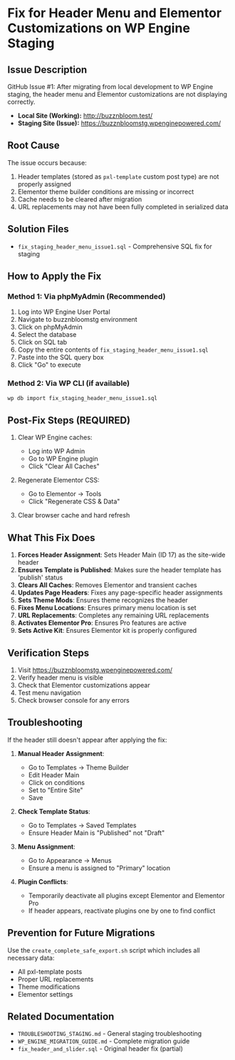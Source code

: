 # Fix for Header Menu and Elementor Customizations on WP Engine Staging

## Issue Description
GitHub Issue #1: After migrating from local development to WP Engine staging, the header menu and Elementor customizations are not displaying correctly.

- **Local Site (Working):** http://buzznbloom.test/
- **Staging Site (Issue):** https://buzznbloomstg.wpenginepowered.com/

## Root Cause
The issue occurs because:
1. Header templates (stored as `pxl-template` custom post type) are not properly assigned
2. Elementor theme builder conditions are missing or incorrect
3. Cache needs to be cleared after migration
4. URL replacements may not have been fully completed in serialized data

## Solution Files
- `fix_staging_header_menu_issue1.sql` - Comprehensive SQL fix for staging

## How to Apply the Fix

### Method 1: Via phpMyAdmin (Recommended)
1. Log into WP Engine User Portal
2. Navigate to buzznbloomstg environment
3. Click on phpMyAdmin
4. Select the database
5. Click on SQL tab
6. Copy the entire contents of `fix_staging_header_menu_issue1.sql`
7. Paste into the SQL query box
8. Click "Go" to execute

### Method 2: Via WP CLI (if available)
```bash
wp db import fix_staging_header_menu_issue1.sql
```

## Post-Fix Steps (REQUIRED)
1. Clear WP Engine caches:
   - Log into WP Admin
   - Go to WP Engine plugin
   - Click "Clear All Caches"

2. Regenerate Elementor CSS:
   - Go to Elementor → Tools
   - Click "Regenerate CSS & Data"

3. Clear browser cache and hard refresh

## What This Fix Does
1. **Forces Header Assignment**: Sets Header Main (ID 17) as the site-wide header
2. **Ensures Template is Published**: Makes sure the header template has 'publish' status
3. **Clears All Caches**: Removes Elementor and transient caches
4. **Updates Page Headers**: Fixes any page-specific header assignments
5. **Sets Theme Mods**: Ensures theme recognizes the header
6. **Fixes Menu Locations**: Ensures primary menu location is set
7. **URL Replacements**: Completes any remaining URL replacements
8. **Activates Elementor Pro**: Ensures Pro features are active
9. **Sets Active Kit**: Ensures Elementor kit is properly configured

## Verification Steps
1. Visit https://buzznbloomstg.wpenginepowered.com/
2. Verify header menu is visible
3. Check that Elementor customizations appear
4. Test menu navigation
5. Check browser console for any errors

## Troubleshooting
If the header still doesn't appear after applying the fix:

1. **Manual Header Assignment**:
   - Go to Templates → Theme Builder
   - Edit Header Main
   - Click on conditions
   - Set to "Entire Site"
   - Save

2. **Check Template Status**:
   - Go to Templates → Saved Templates
   - Ensure Header Main is "Published" not "Draft"

3. **Menu Assignment**:
   - Go to Appearance → Menus
   - Ensure a menu is assigned to "Primary" location

4. **Plugin Conflicts**:
   - Temporarily deactivate all plugins except Elementor and Elementor Pro
   - If header appears, reactivate plugins one by one to find conflict

## Prevention for Future Migrations
Use the `create_complete_safe_export.sh` script which includes all necessary data:
- All pxl-template posts
- Proper URL replacements
- Theme modifications
- Elementor settings

## Related Documentation
- `TROUBLESHOOTING_STAGING.md` - General staging troubleshooting
- `WP_ENGINE_MIGRATION_GUIDE.md` - Complete migration guide
- `fix_header_and_slider.sql` - Original header fix (partial)